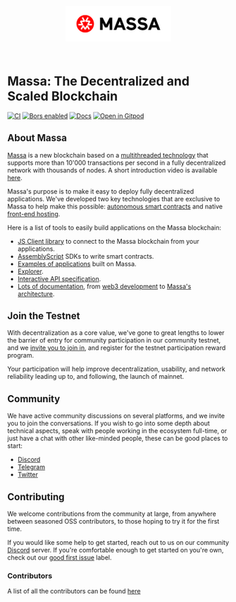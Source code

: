 <br />

<p align="center">
<img src="logo.png" width="240">
</p>

<br />

# Massa: The Decentralized and Scaled Blockchain

[![CI](https://github.com/massalabs/massa/actions/workflows/ci.yml/badge.svg?branch=main)](https://github.com/massalabs/massa/actions/workflows/ci.yml?query=branch%3Amain)
[![Bors enabled](https://bors.tech/images/badge_small.svg)](https://app.bors.tech/repositories/39543)
[![Docs](https://img.shields.io/static/v1?label=docs&message=massa&color=&style=flat)](https://massalabs.github.io/massa/massa_node/)
[![Open in Gitpod](https://shields.io/badge/Gitpod-contribute-brightgreen?logo=gitpod&style=flat)](https://gitpod.io/#https://github.com/massalabs/massa)

## About Massa

[Massa](https://massa.net) is a new blockchain based on a [multithreaded technology](https://arxiv.org/pdf/1803.09029)
that supports more than 10'000 transactions per second in a fully decentralized network with thousands of nodes. A short
introduction video is available [here](https://www.youtube.com/watch?v=NUUFhvd7ulY).

Massa's purpose is to make it easy to deploy fully decentralized applications. We've developed two key technologies that
are exclusive to Massa to help make this possible:
[autonomous smart contracts](https://docs.massa.net/en/latest/general-doc/autonomous-sc.html) and native
[front-end hosting](https://docs.massa.net/en/latest/general-doc/decentralized-web.html).

Here is a list of tools to easily build applications on the Massa blockchain:

- [JS Client library](https://github.com/massalabs/massa-web3) to connect to the Massa blockchain from your applications.
- [AssemblyScript](https://github.com/massalabs/massa-as-sdk) SDKs to write smart contracts.
- [Examples of applications](https://github.com/massalabs/massa-sc-examples) built on Massa.
- [Explorer](https://test.massa.net).
- [Interactive API specification](https://playground.open-rpc.org/?schemaUrl=https://test.massa.net/api/v2&uiSchema\[appBar\]\[ui:input\]=false&uiSchema\[appBar\]\[ui:inputPlaceholder\]=Enter+Massa+JSON-RPC+server+URL&uiSchema\[appBar\]\[ui:logoUrl\]=https://massa.net/favicons/favicon.ico&uiSchema\[appBar\]\[ui:splitView\]=false&uiSchema\[appBar\]\[ui:darkMode\]=false&uiSchema\[appBar\]\[ui:title\]=Massa&uiSchema\[appBar\]\[ui:examplesDropdown\]=false&uiSchema\[methods\]\[ui:defaultExpanded\]=false&uiSchema\[methods\]\[ui:methodPlugins\]=true&uiSchema\[params\]\[ui:defaultExpanded\]=false).
- [Lots of documentation](https://docs.massa.net), from [web3 development](https://docs.massa.net/docs/build/home)
  to [Massa's architecture](https://docs.massa.net/docs/learn/home).

## Join the Testnet

With decentralization as a core value, we've gone to great lengths to lower the barrier of entry for community
participation in our community testnet, and we
[invite you to join in](https://docs.massa.net/docs/node/install), and register for the
testnet participation reward program.

Your participation will help improve decentralization, usability, and network reliability leading up to, and following,
the launch of mainnet.

## Community

We have active community discussions on several platforms, and we invite you to join the conversations. If you wish to
go into some depth about technical aspects, speak with people working in the ecosystem full-time, or just have a chat
with other like-minded people, these can be good places to start:

- [Discord](https://discord.com/invite/massa)
- [Telegram](https://t.me/massanetwork)
- [Twitter](https://twitter.com/MassaLabs)

## Contributing

We welcome contributions from the community at large, from anywhere between seasoned OSS contributors, to those hoping
to try it for the first time.

If you would like some help to get started, reach out to us on our community [Discord](https://discord.com/invite/massa)
server. If you're comfortable enough to get started on you're own, check out our
[good first issue](https://github.com/massalabs/massa/labels/good%20first%20issue) label.

### Contributors

A list of all the contributors can be found [here](CONTRIBUTORS.md)